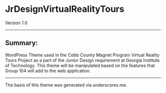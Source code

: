 # JrDesignVirtualRealityTours

Version 1.0
___
## Summary:

WordPress Theme used in the Cobb County Magnet Program Virtual Reality Tours Project as a part of the Junior Design requirement at Georgia Institute of Technology. This theme will be manipulated based on the features that Group 104 will add to the web application.

___
The basis of this theme was generated via underscores.me.
